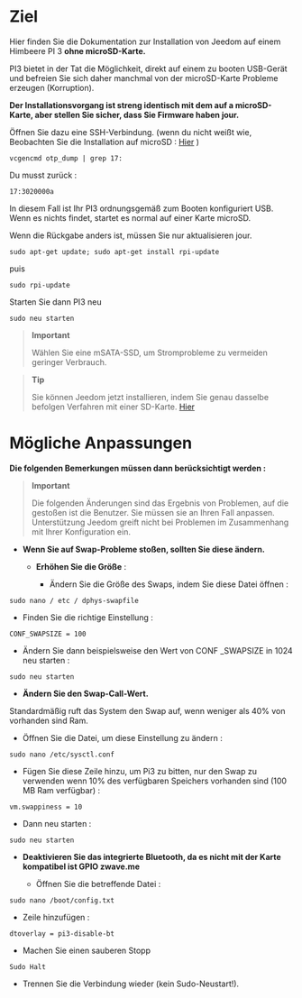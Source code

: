 Ziel 
========

Hier finden Sie die Dokumentation zur Installation von Jeedom auf einem
Himbeere PI 3 **ohne microSD-Karte.**

PI3 bietet in der Tat die Möglichkeit, direkt auf einem zu booten
USB-Gerät und befreien Sie sich daher manchmal von der microSD-Karte
Probleme erzeugen (Korruption).

**Der Installationsvorgang ist streng identisch mit dem auf a
microSD-Karte, aber stellen Sie sicher, dass Sie Firmware haben
jour.**

Öffnen Sie dazu eine SSH-Verbindung. (wenn du nicht weißt wie,
Beobachten Sie die Installation auf microSD :
[Hier](https://doc.jeedom.com/de_DE/installation/index.html)
)

    vcgencmd otp_dump | grep 17:

Du musst zurück :

    17:3020000a

In diesem Fall ist Ihr PI3 ordnungsgemäß zum Booten konfiguriert
USB. Wenn es nichts findet, startet es normal auf einer Karte
microSD.

Wenn die Rückgabe anders ist, müssen Sie nur aktualisieren
jour.

    sudo apt-get update; sudo apt-get install rpi-update

puis

    sudo rpi-update

Starten Sie dann PI3 neu

    sudo neu starten

> **Important**
>
> Wählen Sie eine mSATA-SSD, um Stromprobleme zu vermeiden
> geringer Verbrauch.

> **Tip**
>
> Sie können Jeedom jetzt installieren, indem Sie genau dasselbe befolgen
> Verfahren mit einer SD-Karte.
> [Hier](https://doc.jeedom.com/de_DE/installation/index.html)

Mögliche Anpassungen 
=====================

**Die folgenden Bemerkungen müssen dann berücksichtigt werden :**

> **Important**
>
> Die folgenden Änderungen sind das Ergebnis von Problemen, auf die gestoßen ist
> die Benutzer. Sie müssen sie an Ihren Fall anpassen. Unterstützung
> Jeedom greift nicht bei Problemen im Zusammenhang mit Ihrer Konfiguration ein.

-   **Wenn Sie auf Swap-Probleme stoßen, sollten Sie diese ändern.**

    -   **Erhöhen Sie die Größe** :

        -   Ändern Sie die Größe des Swaps, indem Sie diese Datei öffnen :

<!-- -->

    sudo nano / etc / dphys-swapfile

-   Finden Sie die richtige Einstellung :

<!-- -->

    CONF_SWAPSIZE = 100

-   Ändern Sie dann beispielsweise den Wert von CONF \_SWAPSIZE in 1024
    neu starten :

<!-- -->

    sudo neu starten

-   **Ändern Sie den Swap-Call-Wert.**

Standardmäßig ruft das System den Swap auf, wenn weniger als 40% von vorhanden sind
Ram.

-   Öffnen Sie die Datei, um diese Einstellung zu ändern :

<!-- -->

    sudo nano /etc/sysctl.conf

-   Fügen Sie diese Zeile hinzu, um Pi3 zu bitten, nur den Swap zu verwenden
    wenn 10% des verfügbaren Speichers vorhanden sind (100 MB
    Ram verfügbar) :

<!-- -->

    vm.swappiness = 10

-   Dann neu starten :

<!-- -->

    sudo neu starten

-   **Deaktivieren Sie das integrierte Bluetooth, da es nicht mit der Karte kompatibel ist
    GPIO zwave.me**

    -   Öffnen Sie die betreffende Datei :

<!-- -->

    sudo nano /boot/config.txt

-   Zeile hinzufügen :

<!-- -->

    dtoverlay = pi3-disable-bt

-   Machen Sie einen sauberen Stopp

<!-- -->

    Sudo Halt

-   Trennen Sie die Verbindung wieder (kein Sudo-Neustart!).


